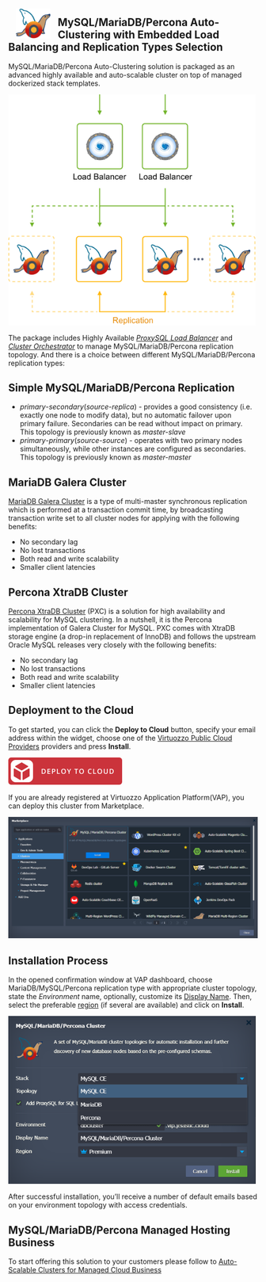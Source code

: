 <p align="center"> 
<img style="padding: 0 15px; float: left;" src="images/mysql-mariadb-percona-logo.svg" width="70">
</p>

## MySQL/MariaDB/Percona Auto-Сlustering with Embedded Load Balancing and Replication Types Selection

MySQL/MariaDB/Percona Auto-Clustering solution is packaged as an advanced highly available and auto-scalable cluster on top of managed dockerized stack templates.

<p align="left"> 
<img src="images/mysql-maria-percona-scheme.svg" width="500">
</p>

The package includes Highly Available [*ProxySQL Load Balancer*](http://www.proxysql.com) and [*Cluster Orchestrator*](https://github.com/github/orchestrator) to manage MySQL/MariaDB/Percona replication topology. And there is a choice between different MySQL/MariaDB/Percona replication types:

## Simple MySQL/MariaDB/Percona Replication

* *primary*-*secondary*(*source*-*replica*) - provides a good consistency (i.e. exactly one node to modify data), but no automatic failover upon primary failure. Secondaries can be read without impact on primary. This topology is previously known as *master-slave*
* *primary*-*primary*(*source*-*source*) - operates with two primary nodes simultaneously, while other instances are configured as secondaries. This topology is previously known as *master-master*

## MariaDB Galera Cluster

[MariaDB Galera Cluster](https://mariadb.com/kb/en/library/what-is-mariadb-galera-cluster/) is a type of multi-master synchronous replication which is performed at a transaction commit time, by broadcasting transaction write set to all cluster nodes for applying with the following benefits:

* No secondary lag
* No lost transactions
* Both read and write scalability
* Smaller client latencies

## Percona XtraDB Cluster

[Percona XtraDB Cluster](https://www.percona.com/software/mysql-database/percona-xtradb-cluster) (PXC) is a solution for high availability and scalability for MySQL clustering. In a nutshell, it is the Percona implementation of Galera Cluster for MySQL. PXC comes with XtraDB storage engine (a drop-in replacement of InnoDB) and follows the upstream Oracle MySQL releases very closely with the following benefits:

* No secondary lag
* No lost transactions
* Both read and write scalability
* Smaller client latencies

## Deployment to the Cloud

To get started, you can click the **Deploy to Cloud** button, specify your email address within the widget, choose one of the [Virtuozzo Public Cloud Providers](https://www.virtuozzo.com/application-platform-partners/) providers and press **Install**.

[![Deploy](images/deploy-to-cloud.png)](https://jelastic.com/install-application/?manifest=https://cdn.jsdelivr.net/gh/jelastic-jps/mysql-cluster@3.0.0/manifest.yml)

If you are already registered at Virtuozzo Application Platform(VAP), you can deploy this cluster from Marketplace.

<p align="left"> 
<img src="images/marketplace-w-percona.png" width="600">
</p> 

## Installation Process

In the opened confirmation window at VAP dashboard, choose MariaDB/MySQL/Percona replication type with appropriate cluster topology, state the *Environment* name, optionally, customize its [Display Name](https://docs.jelastic.com/environment-aliases). Then, select the preferable [region](https://docs.jelastic.com/environment-regions) (if several are available) and click on **Install**.

<p align="left">
<img src="images/install-w-percona.png" width="500">
</p>

After successful installation, you’ll receive a number of default emails based on your environment topology with access credentials.

## MySQL/MariaDB/Percona Managed Hosting Business

To start offering this solution to your customers please follow to [Auto-Scalable Clusters for Managed Cloud Business](https://www.virtuozzo.com/application-platform/?referer=jelastic)
